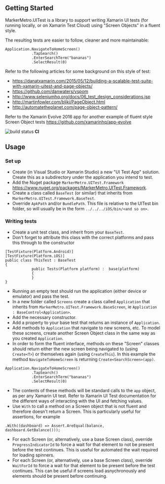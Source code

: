 
## Getting Started

MarkerMetro.UITest is a library to support writing Xamarin UI tests (for running locally, or on Xamarin Test Cloud) using "Screen Objects" in a fluent style.

The resulting tests are easier to follow, cleaner and more maintainable:
~~~
Application.NavigateToHomeScreen()
            .TapSearch()
            .EnterSearchTerm("bananas")
            .SelectResult(0)
~~~

Refer to the following articles for some background on this style of test:

- https://danatxamarin.com/2015/05/12/building-a-scalable-test-suite-with-xamarin-uitest-and-page-objects/
- https://github.com/danwaters/vspom
- http://www.seleniumhq.org/docs/06_test_design_considerations.jsp
- http://martinfowler.com/bliki/PageObject.html
- http://automatetheplanet.com/page-object-pattern/

Refer to the Xamarin Evolve 2016 app for another example of fluent style Screen Object tests
https://github.com/xamarinhq/app-evolve

![build status](http://alice.markermetro.com/app/rest/builds/buildType:(id:MarkerMetroUITest_CI)/statusIcon) **CI**

## Usage

### Set up
* Create (in Visual Studio or Xamarin Studio) a new "UI Test App" solution. Create this as a subdirectory under the application you intend to test.
* Add the Nuget package ```MarkerMetro.UITest.Framework``` https://www.nuget.org/packages/MarkerMetro.UITest.Framework.
* Create a class called ```BaseTest``` (or similar) that inherits from ```MarkerMetro.UITest.Framework.BaseTest```.
* Override ```ApkPath``` and/or ```BundlePath```. This file is relative to the UITest bin folder, so will usually be in the form ```../../../iOS/bin/<and so on>```.


### Writing tests
* Create a unit test class, and inherit from your ```BaseTest```.
* Don't forget to attribute this class with the correct platforms and pass this through to the constructor
~~~
[TestFixture(Platform.Android)]
[TestFixture(Platform.iOS)]
public class ThisTest : BaseTest
{
            public Tests(Platform platform) :  base(platform)
            {
            }
}
~~~
* Running an empty test should run the application (either device or emulator) and pass the test.
* In a new folder called ```Screens``` create a class called ```Application``` that inherits from ```MarkerMetro.UITest.Framework.BaseScreen```, ie ```Application : BaseControl<Application>```.
* Add the necessary constructor.
* Add a property to your base test that returns an instance of ```Application```.
* Add methods to ```Application``` that navigate to new screens, etc. To model these screens, create another Screen Object class in the same way as you created ```Application```.
* In order to form the fluent interface, methods on these "Screen" classes should return either the new screen being navigated to (using ```Create<T>```) or themselves again (using ```CreateThis```). In this example the method ```NavigateToHomeScreen``` is returning ```Create<SearchScreen>(app)```.
~~~
Application.NavigateToHomeScreen()
            .TapSearch()
            .EnterSearchTerm("bananas")
            .SelectResult(0)
~~~
* The contents of these methods will be standard calls to the ```app``` object, as per any Xamarin UI test. Refer to Xamarin UI Test documentation for the different ways of interacting with the UI and fetching values.
* Use ```With``` to call a method on a Screen object that is not fluent and therefore doesn't return a Screen. This is particularly useful for assertions, for example 
~~~
.With((dashboard) => Assert.AreEqual(balance, dashboard.GetBalance()));
~~~
* For each Screen (or, alternatively, use a base Screen class), override ```ProgressIndicatorId``` to force a wait for that element to not be present before the test continues. This is useful for automated the wait required for loading spinners.
* For each Screen (or, alternatively, use a base Screen class), override ```WaitForId``` to force a wait for that element to be present before the test continues. This can be useful if screens load asnychronously and elements should be present before continuing.

